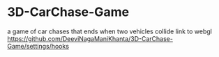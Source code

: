 # 3D-CarChase-Game
a game of car chases that ends when two vehicles collide 
link to webgl
https://github.com/DeeviNagaManiKhanta/3D-CarChase-Game/settings/hooks

